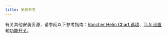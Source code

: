 ```yaml
---
title: 安装参考
---
```


有关其他安装资源，请参阅以下参考指南：[Rancher Helm Chart 选项](../getting-started/installation-and-upgrade/installation-references/helm-chart-options.md)、[TLS 设置](../getting-started/installation-and-upgrade/installation-references/tls-settings.md)和[功能开关](../getting-started/installation-and-upgrade/installation-references/feature-flags.md)。